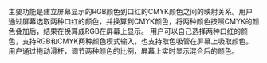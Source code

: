 主要功能是建立屏幕显示的RGB颜色到口红的CMYK颜色之间的映射关系。用户通过屏幕选取两种口红的颜色，并换算到CMYK颜色，将两种颜色按照CMYK的颜色叠加后，结果在换算成RGB在屏幕上显示。
用户可以自己选择两种口红的颜色，支持RGB和CMYK两种颜色模式输入，也支持取色吸管在屏幕上吸取颜色。
用户通过拖动滑杆，调节两种颜色的比例，屏幕上实时显示混合后的颜色。


